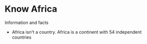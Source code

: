 # Know Africa

Information and facts 
- Africa isn't a country. Africa is a continent with 54 independent countries
